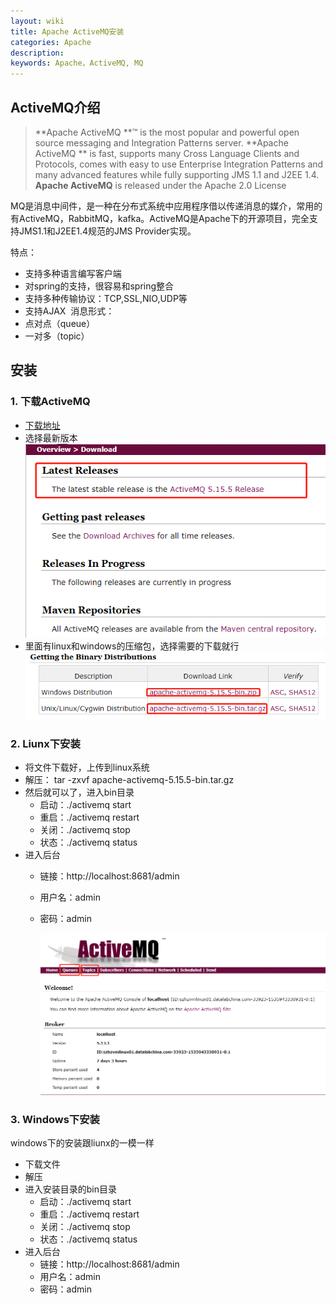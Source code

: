 ```yaml
---
layout: wiki
title: Apache ActiveMQ安装
categories: Apache
description: 
keywords: Apache，ActiveMQ, MQ
---
```


## ActiveMQ介绍
> **Apache ActiveMQ **™ is the most popular and powerful open source messaging and Integration Patterns server.
> **Apache ActiveMQ ** is fast, supports many Cross Language Clients and Protocols, comes with easy to use Enterprise Integration Patterns and many advanced features while fully supporting JMS 1.1 and J2EE 1.4.
> **Apache ActiveMQ** is released under the Apache 2.0 License

MQ是消息中间件，是一种在分布式系统中应用程序借以传递消息的媒介，常用的有ActiveMQ，RabbitMQ，kafka。ActiveMQ是Apache下的开源项目，完全支持JMS1.1和J2EE1.4规范的JMS Provider实现。 

特点：  

- 支持多种语言编写客户端  
- 对spring的支持，很容易和spring整合  
- 支持多种传输协议：TCP,SSL,NIO,UDP等  
- 支持AJAX  消息形式：  
- 点对点（queue） 
- 一对多（topic）  



## 安装

### 1. 下载ActiveMQ

- [下载地址](http://activemq.apache.org/download.html)
- 选择最新版本
![1536559525598](/images/wiki/apache/ActiveMQ/downloadPage1.png)
- 里面有linux和windows的压缩包，选择需要的下载就行
![1536560134163](/images/wiki/apache/ActiveMQ/downloadPage2.png)



### 2. Liunx下安装

- 将文件下载好，上传到linux系统
- 解压： tar -zxvf apache-activemq-5.15.5-bin.tar.gz 
- 然后就可以了，进入bin目录
  - 启动：./activemq start
  - 重启：./activemq restart
  - 关闭：./activemq stop
  - 状态：./activemq status
- 进入后台
  - 链接：http://localhost:8681/admin

  - 用户名：admin

  - 密码：admin

    ![1536560660865](/images/wiki/apache/ActiveMQ/activemq-indexpage.png)



### 3. Windows下安装

windows下的安装跟liunx的一模一样

- 下载文件
- 解压
- 进入安装目录的bin目录
  - 启动：./activemq start
  - 重启：./activemq restart
  - 关闭：./activemq stop
  - 状态：./activemq status
- 进入后台
  - 链接：http://localhost:8681/admin
  - 用户名：admin
  - 密码：admin